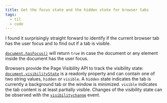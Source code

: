 ```yaml
---
title: Get the focus state and the hidden state for browser tabs
tags:
  - til
  - code
---
```

I found it surprisingly straight forward to identify if the current browser tab has the user focus and to find out if a tab is visible. 

[`document.hasFocus()`](https://developer.mozilla.org/en-US/docs/Web/API/Document/hasFocus) will return `true` in case the document or any element inside the document has the user focus.

Browsers provide the Page Visibility API to track the visibility state: [`document.visibilityState`](https://developer.mozilla.org/en-US/docs/Web/API/Document/visibilityState) is a readonly property and can contain one of two string values, `hidden` or `visible`. A `hidden` state indicates the tab is currently a background tab or the window is minimized. `visible` indicates the tab content is at least partially visible. Changes of the visibility state can be observed with the [`visibilitychange`](https://developer.mozilla.org/en-US/docs/Web/API/Document/visibilitychange_event) event. 


